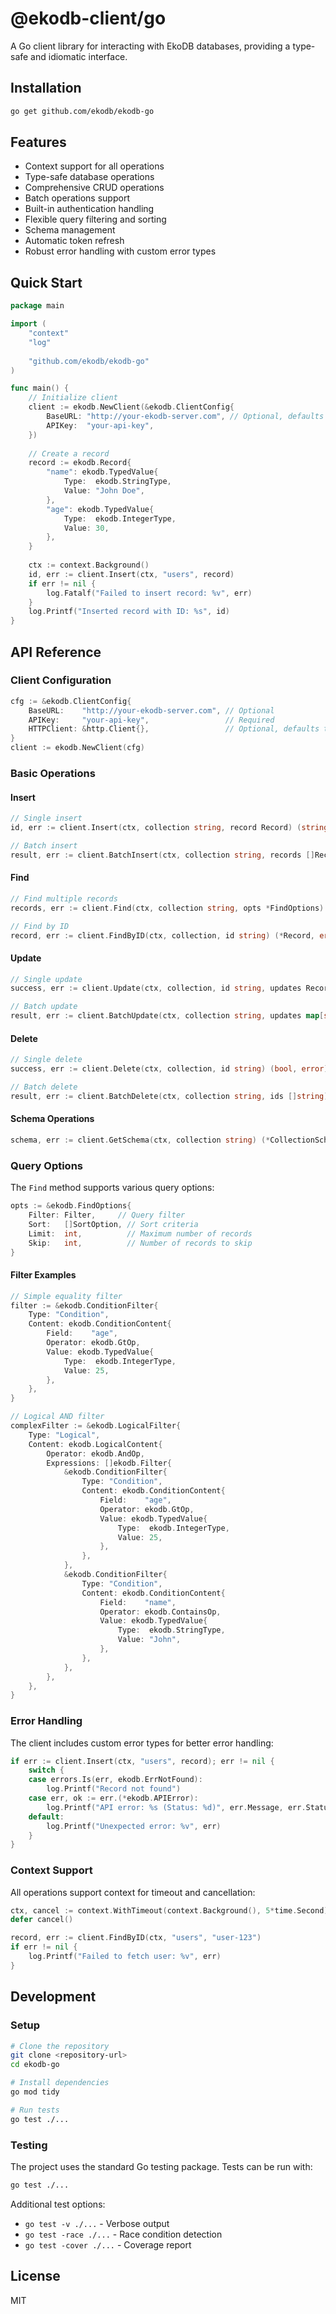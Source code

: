 # @ekodb-client/go

A Go client library for interacting with EkoDB databases, providing a type-safe and idiomatic interface.

## Installation

```bash
go get github.com/ekodb/ekodb-go
```

## Features

- Context support for all operations
- Type-safe database operations
- Comprehensive CRUD operations
- Batch operations support
- Built-in authentication handling
- Flexible query filtering and sorting
- Schema management
- Automatic token refresh
- Robust error handling with custom error types

## Quick Start

```go
package main

import (
    "context"
    "log"
    
    "github.com/ekodb/ekodb-go"
)

func main() {
    // Initialize client
    client := ekodb.NewClient(&ekodb.ClientConfig{
        BaseURL: "http://your-ekodb-server.com", // Optional, defaults to http://localhost:8080
        APIKey:  "your-api-key",
    })
    
    // Create a record
    record := ekodb.Record{
        "name": ekodb.TypedValue{
            Type:  ekodb.StringType,
            Value: "John Doe",
        },
        "age": ekodb.TypedValue{
            Type:  ekodb.IntegerType,
            Value: 30,
        },
    }
    
    ctx := context.Background()
    id, err := client.Insert(ctx, "users", record)
    if err != nil {
        log.Fatalf("Failed to insert record: %v", err)
    }
    log.Printf("Inserted record with ID: %s", id)
}
```

## API Reference

### Client Configuration

```go
cfg := &ekodb.ClientConfig{
    BaseURL:    "http://your-ekodb-server.com", // Optional
    APIKey:     "your-api-key",                 // Required
    HTTPClient: &http.Client{},                 // Optional, defaults to http.DefaultClient
}
client := ekodb.NewClient(cfg)
```

### Basic Operations

#### Insert

```go
// Single insert
id, err := client.Insert(ctx, collection string, record Record) (string, error)

// Batch insert
result, err := client.BatchInsert(ctx, collection string, records []Record) (*BatchInsertResponse, error)
```

#### Find

```go
// Find multiple records
records, err := client.Find(ctx, collection string, opts *FindOptions) ([]Record, error)

// Find by ID
record, err := client.FindByID(ctx, collection, id string) (*Record, error)
```

#### Update

```go
// Single update
success, err := client.Update(ctx, collection, id string, updates Record) (bool, error)

// Batch update
result, err := client.BatchUpdate(ctx, collection string, updates map[string]Record) (*BatchUpdateResponse, error)
```

#### Delete

```go
// Single delete
success, err := client.Delete(ctx, collection, id string) (bool, error)

// Batch delete
result, err := client.BatchDelete(ctx, collection string, ids []string) (*BatchDeleteResponse, error)
```

#### Schema Operations

```go
schema, err := client.GetSchema(ctx, collection string) (*CollectionSchema, error)
```

### Query Options

The `Find` method supports various query options:

```go
opts := &ekodb.FindOptions{
    Filter: Filter,     // Query filter
    Sort:   []SortOption, // Sort criteria
    Limit:  int,          // Maximum number of records
    Skip:   int,          // Number of records to skip
}
```

#### Filter Examples

```go
// Simple equality filter
filter := &ekodb.ConditionFilter{
    Type: "Condition",
    Content: ekodb.ConditionContent{
        Field:    "age",
        Operator: ekodb.GtOp,
        Value: ekodb.TypedValue{
            Type:  ekodb.IntegerType,
            Value: 25,
        },
    },
}

// Logical AND filter
complexFilter := &ekodb.LogicalFilter{
    Type: "Logical",
    Content: ekodb.LogicalContent{
        Operator: ekodb.AndOp,
        Expressions: []ekodb.Filter{
            &ekodb.ConditionFilter{
                Type: "Condition",
                Content: ekodb.ConditionContent{
                    Field:    "age",
                    Operator: ekodb.GtOp,
                    Value: ekodb.TypedValue{
                        Type:  ekodb.IntegerType,
                        Value: 25,
                    },
                },
            },
            &ekodb.ConditionFilter{
                Type: "Condition",
                Content: ekodb.ConditionContent{
                    Field:    "name",
                    Operator: ekodb.ContainsOp,
                    Value: ekodb.TypedValue{
                        Type:  ekodb.StringType,
                        Value: "John",
                    },
                },
            },
        },
    },
}
```

### Error Handling

The client includes custom error types for better error handling:

```go
if err := client.Insert(ctx, "users", record); err != nil {
    switch {
    case errors.Is(err, ekodb.ErrNotFound):
        log.Printf("Record not found")
    case err, ok := err.(*ekodb.APIError):
        log.Printf("API error: %s (Status: %d)", err.Message, err.StatusCode)
    default:
        log.Printf("Unexpected error: %v", err)
    }
}
```

### Context Support

All operations support context for timeout and cancellation:

```go
ctx, cancel := context.WithTimeout(context.Background(), 5*time.Second)
defer cancel()

record, err := client.FindByID(ctx, "users", "user-123")
if err != nil {
    log.Printf("Failed to fetch user: %v", err)
}
```

## Development

### Setup

```bash
# Clone the repository
git clone <repository-url>
cd ekodb-go

# Install dependencies
go mod tidy

# Run tests
go test ./...
```

### Testing

The project uses the standard Go testing package. Tests can be run with:

```bash
go test ./...
```

Additional test options:

- `go test -v ./...` - Verbose output
- `go test -race ./...` - Race condition detection
- `go test -cover ./...` - Coverage report

## License

MIT
